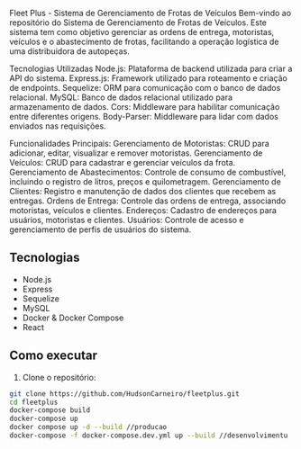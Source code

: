 Fleet Plus - Sistema de Gerenciamento de Frotas de Veículos 
Bem-vindo ao repositório do Sistema de Gerenciamento de Frotas de Veículos. 
Este sistema tem como objetivo gerenciar as ordens de entrega, motoristas, veículos e 
o abastecimento de frotas, facilitando a operação logística de uma distribuidora de autopeças.

Tecnologias Utilizadas
Node.js: Plataforma de backend utilizada para criar a API do sistema.
Express.js: Framework utilizado para roteamento e criação de endpoints.
Sequelize: ORM para comunicação com o banco de dados relacional.
MySQL: Banco de dados relacional utilizado para armazenamento de dados.
Cors: Middleware para habilitar comunicação entre diferentes origens.
Body-Parser: Middleware para lidar com dados enviados nas requisições.

Funcionalidades Principais:
Gerenciamento de Motoristas: CRUD para adicionar, editar, visualizar e remover motoristas.
Gerenciamento de Veículos: CRUD para cadastrar e gerenciar veículos da frota.
Gerenciamento de Abastecimentos: Controle de consumo de combustível, incluindo o registro de litros, preços e quilometragem.
Gerenciamento de Clientes: Registro e manutenção de dados dos clientes que recebem as entregas.
Ordens de Entrega: Controle das ordens de entrega, associando motoristas, veículos e clientes.
Endereços: Cadastro de endereços para usuários, motoristas e clientes.
Usuários: Controle de acesso e gerenciamento de perfis de usuários do sistema.

## Tecnologias

- Node.js
- Express
- Sequelize
- MySQL
- Docker & Docker Compose
- React

## Como executar

1. Clone o repositório:
```bash
git clone https://github.com/HudsonCarneiro/fleetplus.git
cd fleetplus
docker-compose build
docker-compose up
docker compose up -d --build //producao
docker-compose -f docker-compose.dev.yml up --build //desenvolvimentu

```
